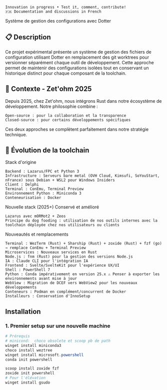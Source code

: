     Innovation in progress • Test it, comment, contribute!
    🇫🇷 Documentation and discussions in French

Système de gestion des configurations avec Dotter

## 📋 Description

Ce projet expérimental présente un système de gestion des fichiers de configuration utilisant Dotter en remplacement des git worktrees pour versionner séparément chaque outil de développement. Cette approche permet de maintenir des configurations isolées tout en conservant un historique distinct pour chaque composant de la toolchain.

## 🏢 Contexte - Zet'ohm 2025

Depuis 2025, chez Zet'ohm, nous intégrons Rust dans notre écosystème de développement. Notre philosophie combine :

    Open-source : pour la collaboration et la transparence
    Closed-source : pour certains développements spécifiques

Ces deux approches se complètent parfaitement dans notre stratégie technique.
## 🔄 Évolution de la toolchain
Stack d'origine

    Backend : Lazarus/FPC et Python 3
    Infrastructure : Serveurs bare metal (OVH Cloud, Kimsufi, SoYouStart, nFrance) sous Debian + WSL2 pour Windows Insiders
    Client : Delphi
    Terminal : ConEmu, Terminal Preview
    Environnement Python : Miniconda 3
    Conteneurisation : Docker

Nouvelle stack (2025+)
Conservé et amélioré

    Lazarus avec mORMot2 + Zeos
    Principe du dog fooding : utilisation de nos outils internes avec la toolchain déployée chez nos utilisateurs ou clients

Nouveautés et remplacements

    Terminal : WezTerm (Rust) + Sharship (Rust) + zoxide (Rust) + fzf (go) → remplace ConEmu + Terminal Preview
    Microservices : Nouveaux services en Rust
    Node.js : fnm (Rust) pour la gestion des versions Node.js
    IA : Claude CLI pour l'intégration IA
    Frontend : Svelte/SvelteKit pour l'expérience UX/UI
    Shell : PowerShell 7
    Python : Conda impérativement en version 25.x ⚠️ Penser à exporter les environnements avant mise à jour
    WebView : Migration de DCEF vers WebView2 pour les nouveaux développements
    Conteneurs : Podman en complément/concurrent de Docker
    Installeurs : Conservation d'InnoSetup

## Installation

### 1. Premier setup sur une nouvelle machine

```powershell
# Prérequis
# minicond:  choco obsolete et scoop pb de path
winget install miniconda3
choco install weztree
winget install microsoft.powershell
conda init powershell

scoop install zoxide fzf
zoxide init powershell
# Pour l'élévation
winget install gsudo

